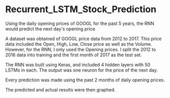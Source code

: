 # Recurrent_LSTM_Stock_Prediction
Using the daily opening prices of GOOGL for the past 5 years, the RNN would predict the next day's opening price

A dataset was obtained of GOOGL price data from 2012 to 2017. This price data included the Open, High, Low, Close price as well as the Volume. However, for the RNN, I only used the Opening prices. I split the 2012 to 2016 data into training and the first month of 2017 as the test set. 

The RNN was built using Keras, and included 4 hidden layers with 50 LSTMs in each. The output was one neuron for the price of the next day. 

Every prediction was made using the past 2 months of daily opening prices.

The predicted and actual results were then graphed.
